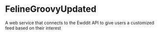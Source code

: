 # FelineGroovyUpdated
A web service that connects to the Ewddit API to give users a customized feed based on their interest
